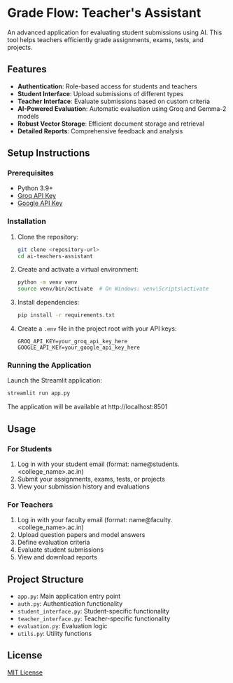 # Grade Flow: Teacher's Assistant
An advanced application for evaluating student submissions using AI. This tool helps teachers efficiently grade assignments, exams, tests, and projects.

## Features

- **Authentication**: Role-based access for students and teachers
- **Student Interface**: Upload submissions of different types
- **Teacher Interface**: Evaluate submissions based on custom criteria
- **AI-Powered Evaluation**: Automatic evaluation using Groq and Gemma-2 models
- **Robust Vector Storage**: Efficient document storage and retrieval
- **Detailed Reports**: Comprehensive feedback and analysis

## Setup Instructions

### Prerequisites

- Python 3.9+
- [Groq API Key](https://console.groq.com/)
- [Google API Key](https://console.cloud.google.com/)

### Installation

1. Clone the repository:
   ```bash
   git clone <repository-url>
   cd ai-teachers-assistant
   ```

2. Create and activate a virtual environment:
   ```bash
   python -m venv venv
   source venv/bin/activate  # On Windows: venv\Scripts\activate
   ```

3. Install dependencies:
   ```bash
   pip install -r requirements.txt
   ```

4. Create a `.env` file in the project root with your API keys:
   ```
   GROQ_API_KEY=your_groq_api_key_here
   GOOGLE_API_KEY=your_google_api_key_here
   ```

### Running the Application

Launch the Streamlit application:
```bash
streamlit run app.py
```

The application will be available at http://localhost:8501

## Usage

### For Students
1. Log in with your student email (format: name@students.<college_name>.ac.in)
2. Submit your assignments, exams, tests, or projects
3. View your submission history and evaluations

### For Teachers
1. Log in with your faculty email (format: name@faculty.<college_name>.ac.in)
2. Upload question papers and model answers
3. Define evaluation criteria
4. Evaluate student submissions
5. View and download reports

## Project Structure

- `app.py`: Main application entry point
- `auth.py`: Authentication functionality
- `student_interface.py`: Student-specific functionality
- `teacher_interface.py`: Teacher-specific functionality
- `evaluation.py`: Evaluation logic
- `utils.py`: Utility functions

## License

[MIT License](LICENSE)

